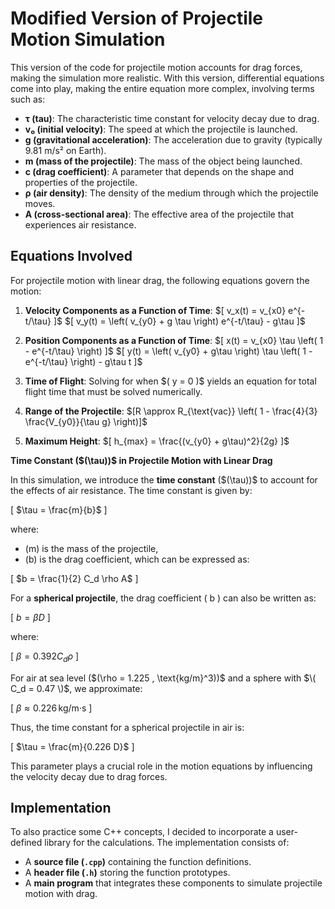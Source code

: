# Modified Version of Projectile Motion Simulation

This version of the code for projectile motion accounts for drag forces, making the simulation more realistic. With this version, differential equations come into play, making the entire equation more complex, involving terms such as:

- **τ (tau)**: The characteristic time constant for velocity decay due to drag.
- **v₀ (initial velocity)**: The speed at which the projectile is launched.
- **g (gravitational acceleration)**: The acceleration due to gravity (typically 9.81 m/s² on Earth).
- **m (mass of the projectile)**: The mass of the object being launched.
- **c (drag coefficient)**: A parameter that depends on the shape and properties of the projectile.
- **ρ (air density)**: The density of the medium through which the projectile moves.
- **A (cross-sectional area)**: The effective area of the projectile that experiences air resistance.

## Equations Involved
For projectile motion with linear drag, the following equations govern the motion:

1. **Velocity Components as a Function of Time**:
   \$[ v_x(t) = v_{x0} e^{-t/\tau} \]$
   \$[ v_y(t) = \left( v_{y0} + g \tau \right) e^{-t/\tau} - g\tau \]$

2. **Position Components as a Function of Time**:
   \$[ x(t) = v_{x0} \tau \left( 1 - e^{-t/\tau} \right) \]$
   \$[ y(t) = \left( v_{y0} + g\tau \right) \tau \left( 1 - e^{-t/\tau} \right) - g\tau t \]$

3. **Time of Flight**:
   Solving for when \$( y = 0 \)$ yields an equation for total flight time that must be solved numerically.

4. **Range of the Projectile**:
   \$[R \approx R_{\text{vac}} \left( 1 - \frac{4}{3} \frac{V_{y0}}{\tau g} \right)]$

5. **Maximum Height**:
   \$[ h_{max} = \frac{(v_{y0} + g\tau)^2}{2g} \]$

**Time Constant (\$(\tau\))$ in Projectile Motion with Linear Drag**

In this simulation, we introduce the **time constant** (\$(\tau\))$ to account for the effects of air resistance. The time constant is given by:

\[
$\tau = \frac{m}{b}$
\]

where:
- \(m\) is the mass of the projectile,
- \(b\) is the drag coefficient, which can be expressed as:

\[
$b = \frac{1}{2} C_d \rho A$
\]

For a **spherical projectile**, the drag coefficient \( b \) can also be written as:

\[
$b = \beta D$
\]

where:

\[
$\beta = 0.392 C_d \rho$
\]

For air at sea level (\$(\rho = 1.225 \, \text{kg/m}^3\))$ and a sphere with $\( C_d = 0.47 \)$, we approximate:

\[
$\beta \approx 0.226 \, \text{kg/m·s}$
\]

Thus, the time constant for a spherical projectile in air is:

\[
$\tau = \frac{m}{0.226 D}$
\]

This parameter plays a crucial role in the motion equations by influencing the velocity decay due to drag forces.


## Implementation
To also practice some C++ concepts, I decided to incorporate a user-defined library for the calculations. The implementation consists of:

- A **source file (`.cpp`)** containing the function definitions.
- A **header file (`.h`)** storing the function prototypes.
- A **main program** that integrates these components to simulate projectile motion with drag.
